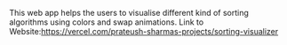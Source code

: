 This web app helps the users to visualise different kind of sorting algorithms using colors and swap animations.
Link to Website:https://vercel.com/prateush-sharmas-projects/sorting-visualizer
